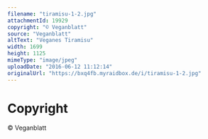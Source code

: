 ```yaml
---
filename: "tiramisu-1-2.jpg"
attachmentId: 19929
copyright: "© Veganblatt"
source: "Veganblatt"
altText: "Veganes Tiramisu"
width: 1699
height: 1125
mimeType: "image/jpeg"
uploadDate: "2016-06-12 11:12:14"
originalUrl: "https://bxq4fb.myraidbox.de/i/tiramisu-1-2.jpg"
---
```


# Copyright

© Veganblatt
